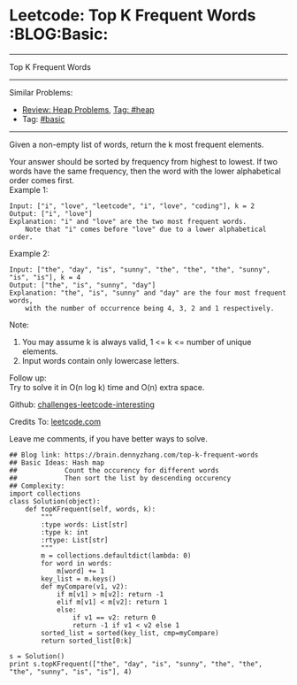 # Leetcode: Top K Frequent Words     :BLOG:Basic:


---

Top K Frequent Words  

---

Similar Problems:  
-   [Review: Heap Problems](https://brain.dennyzhang.com/review-heap), [Tag: #heap](https://brain.dennyzhang.com/tag/heap)
-   Tag: [#basic](https://brain.dennyzhang.com/category/basic)

---

Given a non-empty list of words, return the k most frequent elements.  

Your answer should be sorted by frequency from highest to lowest. If two words have the same frequency, then the word with the lower alphabetical order comes first.  
Example 1:  

    Input: ["i", "love", "leetcode", "i", "love", "coding"], k = 2
    Output: ["i", "love"]
    Explanation: "i" and "love" are the two most frequent words.
        Note that "i" comes before "love" due to a lower alphabetical order.

Example 2:  

    Input: ["the", "day", "is", "sunny", "the", "the", "the", "sunny", "is", "is"], k = 4
    Output: ["the", "is", "sunny", "day"]
    Explanation: "the", "is", "sunny" and "day" are the four most frequent words,
        with the number of occurrence being 4, 3, 2 and 1 respectively.

Note:  
1.  You may assume k is always valid, 1 <= k <= number of unique elements.
2.  Input words contain only lowercase letters.

Follow up:  
Try to solve it in O(n log k) time and O(n) extra space.  

Github: [challenges-leetcode-interesting](https://github.com/DennyZhang/challenges-leetcode-interesting/tree/master/top-k-frequent-words)  

Credits To: [leetcode.com](https://leetcode.com/problems/top-k-frequent-words/description/)  

Leave me comments, if you have better ways to solve.  

    ## Blog link: https://brain.dennyzhang.com/top-k-frequent-words
    ## Basic Ideas: Hash map
    ##            Count the occurency for different words
    ##            Then sort the list by descending occurency
    ## Complexity:
    import collections
    class Solution(object):
        def topKFrequent(self, words, k):
            """
            :type words: List[str]
            :type k: int
            :rtype: List[str]
            """
            m = collections.defaultdict(lambda: 0)
            for word in words:
                m[word] += 1
            key_list = m.keys()
            def myCompare(v1, v2):
                if m[v1] > m[v2]: return -1
                elif m[v1] < m[v2]: return 1
                else:
                    if v1 == v2: return 0
                    return -1 if v1 < v2 else 1
            sorted_list = sorted(key_list, cmp=myCompare)
            return sorted_list[0:k]
    
    s = Solution()
    print s.topKFrequent(["the", "day", "is", "sunny", "the", "the", "the", "sunny", "is", "is"], 4)